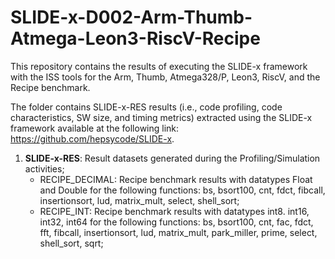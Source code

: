# SLIDE-x-D002-Arm-Thumb-Atmega-Leon3-RiscV-Recipe
This repository contains the results of executing the SLIDE-x framework with the ISS tools for the Arm, Thumb, Atmega328/P, Leon3, RiscV, and the Recipe benchmark.

The folder contains SLIDE-x-RES results (i.e., code profiling, code characteristics, SW size, and timing metrics) extracted using the SLIDE-x framework available at the following link: https://github.com/hepsycode/SLIDE-x.

1. **SLIDE-x-RES**: Result datasets generated during the Profiling/Simulation activities;
    - RECIPE_DECIMAL: Recipe benchmark results with datatypes Float and Double for the following functions: bs, bsort100, cnt, fdct, fibcall, insertionsort, lud, matrix_mult, select, shell_sort;
    - RECIPE_INT: Recipe benchmark results with datatypes int8. int16, int32, int64 for the following functions: bs, bsort100, cnt, fac, fdct, fft, fibcall, insertionsort, lud, matrix_mult, park_miller, prime, select, shell_sort, sqrt;
